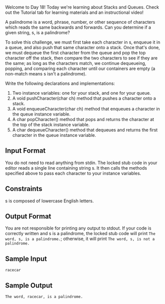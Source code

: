 Welcome to Day 18! Today we're learning about Stacks and Queues. Check out the Tutorial tab for learning materials and an instructional video!

A palindrome is a word, phrase, number, or other sequence of characters which reads the same backwards and forwards. Can you determine if a given string, s, is a palindrome?

To solve this challenge, we must first take each character in s, enqueue it in a queue, and also push that same character onto a stack. Once that's done, we must dequeue the first character from the queue and pop the top character off the stack, then compare the two characters to see if they are the same; as long as the characters match, we continue dequeueing, popping, and comparing each character until our containers are empty (a non-match means s isn't a palindrome).

Write the following declarations and implementations:

1. Two instance variables: one for your stack, and one for your queue.
2. A void pushCharacter(char ch) method that pushes a character onto a stack.
3. A void enqueueCharacter(char ch) method that enqueues a character in the queue instance variable.
4. A char popCharacter() method that pops and returns the character at the top of the stack instance variable.
5. A char dequeueCharacter() method that dequeues and returns the first character in the queue instance variable.
## Input Format

You do not need to read anything from stdin. The locked stub code in your editor reads a single line containing string s. It then calls the methods specified above to pass each character to your instance variables.

## Constraints

s is composed of lowercase English letters.

## Output Format

You are not responsible for printing any output to stdout.
If your code is correctly written and s is a palindrome, the locked stub code will print `The word, s, is a palindrome.`; otherwise, it will print `The word, s, is not a palindrome.`

## Sample Input
```
racecar
```
## Sample Output
```
The word, racecar, is a palindrome.
```
